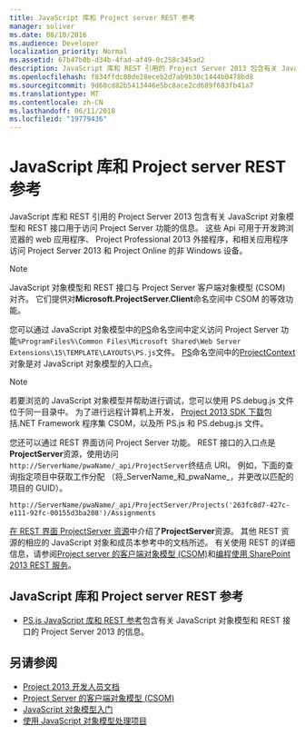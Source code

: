 ```yaml
---
title: JavaScript 库和 Project server REST 参考
manager: soliver
ms.date: 08/10/2016
ms.audience: Developer
localization_priority: Normal
ms.assetid: 67b47b8b-d34b-4fad-af49-0c258c345ad2
description: JavaScript 库和 REST 引用的 Project Server 2013 包含有关 JavaScript 对象模型和 REST 接口用于访问 Project Server 功能的信息。 这些 Api 可用于开发跨浏览器的 web 应用程序、 Project Professional 2013 外接程序，和相关应用程序访问 Project Server 2013 和 Project Online 的非 Windows 设备。
ms.openlocfilehash: f834ffdc80de28eceb2d7ab9b30c1444b0478bd8
ms.sourcegitcommit: 9d60cd82b5413446e5bc8ace2cd689f683fb41a7
ms.translationtype: MT
ms.contentlocale: zh-CN
ms.lasthandoff: 06/11/2018
ms.locfileid: "19779436"
---
```

# <a name="javascript-library-and-rest-reference-for-project-server"></a>JavaScript 库和 Project server REST 参考

JavaScript 库和 REST 引用的 Project Server 2013 包含有关 JavaScript 对象模型和 REST 接口用于访问 Project Server 功能的信息。 这些 Api 可用于开发跨浏览器的 web 应用程序、 Project Professional 2013 外接程序，和相关应用程序访问 Project Server 2013 和 Project Online 的非 Windows 设备。
  
> [!NOTE]
> JavaScript 对象模型和 REST 接口与 Project Server 客户端对象模型 (CSOM) 对齐。 它们提供对**Microsoft.ProjectServer.Client**命名空间中 CSOM 的等效功能。 
  
您可以通过 JavaScript 对象模型中的[PS](http://msdn.microsoft.com/library/e3156167-a4fd-1bf6-8d1c-e180de1844ed%28Office.15%29.aspx)命名空间中定义访问 Project Server 功能`%ProgramFiles%\Common Files\Microsoft Shared\Web Server Extensions\15\TEMPLATE\LAYOUTS\PS.js`文件。 [PS](http://msdn.microsoft.com/library/e3156167-a4fd-1bf6-8d1c-e180de1844ed%28Office.15%29.aspx)命名空间中的[ProjectContext](http://msdn.microsoft.com/library/a490b675-a845-ee94-3877-b99ada9bf2b0%28Office.15%29.aspx)对象是对 JavaScript 对象模型的入口点。 
  
> [!NOTE]
> 若要浏览的 JavaScript 对象模型并帮助进行调试，您可以使用 PS.debug.js 文件位于同一目录中。 为了进行远程计算机上开发， [Project 2013 SDK 下载](https://www.microsoft.com/en-us/download/details.aspx?id=30435)包括.NET Framework 程序集 CSOM，以及所 PS.js 和 PS.debug.js 文件。 
  
您还可以通过 REST 界面访问 Project Server 功能。 REST 接口的入口点是**ProjectServer**资源，使用访问`http://ServerName/pwaName/_api/ProjectServer`终结点 URI。 例如，下面的查询指定项目中获取工作分配 （将_ServerName_和_pwaName_，并更改以匹配的项目的 GUID）。
  
`http://ServerName/pwaName/_api/ProjectServer/Projects('263fc8d7-427c-e111-92fc-00155d3ba208')/Assignments`

[在 REST 界面 ProjectServer 资源](http://msdn.microsoft.com/library/a490b675-a845-ee94-3877-b99ada9bf2b0%28Office.15%29.aspx#bk_ProjectServerResources)中介绍了**ProjectServer**资源。 其他 REST 资源的相应的 JavaScript 对象和成员本参考中的文档所述。 有关使用 REST 的详细信息，请参阅[Project server 的客户端对象模型 (CSOM)](client-side-object-model-csom-for-project-2013.md)和[编程使用 SharePoint 2013 REST 服务](http://msdn.microsoft.com/en-us/library/fp142385%28office.15%29.aspx)。
  
## <a name="javascript-library-and-rest-reference-for-project-server"></a>JavaScript 库和 Project server REST 参考
<a name="pj15_JavaScriptAPIReference_PS"> </a>

- [PS.js JavaScript 库和 REST 参考](http://msdn.microsoft.com/library/5a140021-380a-d9e0-e36d-106df85f56d6%28Office.15%29.aspx)包含有关 JavaScript 对象模型和 REST 接口的 Project Server 2013 的信息。 
    
## <a name="see-also"></a>另请参阅
<a name="bk_addresources"> </a>

- [Project 2013 开发人员文档](project-2013-developer-documentation.md)   
- [Project Server 的客户端对象模型 (CSOM)](client-side-object-model-csom-for-project-2013.md)   
- [JavaScript 对象模型入门](getting-started-with-the-project-server-2013-javascript-object-model.md)  
- [使用 JavaScript 对象模型处理项目](create-retrieve-update-delete-projects-using-project-server-javascript.md)
    

